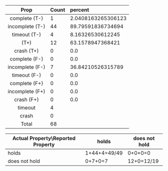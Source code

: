 
| Prop | Count | percent |
|:----:|:------|:--|
|complete   (T-)|1| 2.0408163265306123 |
|incomplete (T-)|44|89.79591836734694 |
|timeout    (T-)|4|8.16326530612245 |
|           (T+)|12|63.1578947368421 |
|crash      (T+)|0|0.0 |
|complete   (F-)|0|0.0 |
|incomplete (F-)|7|36.84210526315789 |
|timeout    (F-)|0|0.0 |
|complete   (F+)|0|0.0 |
|incomplete (F+)|0|0.0 |
|crash      (F+)|0|0.0 |
|timeout        |4| |
|crash          |0| |
|Total          |68| |

| Actual Property\Reported Property | holds | does not hold |
|------------------------------------|-------|---------------|
| holds | 1+44+4=49/49 | 0+0+0=0 |
| does not hold | 0+7+0=7 | 12+0=12/19 |

